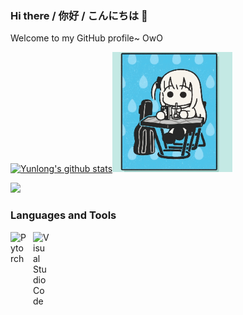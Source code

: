 ### Hi there / 你好 / こんにちは 👋

Welcome to my GitHub profile~ OwO
<!-- [![Top Langs](https://github-readme-stats.vercel.app/api/top-langs/?username=yunlong10&layout=compact&theme=default)](https://github.com/yunlong10/github-readme-stats) -->
[![Yunlong's github stats](https://github-readme-stats.vercel.app/api?username=yunlong10&theme=default)](https://github.com/yunlong10/github-readme-stats)<img max-width="80" src="https://github.com/yunlong10/yunlong10/blob/main/preview0.gif"/>

 ![](https://komarev.com/ghpvc/?username=yunlong10&style=plastic)
 
### Languages and Tools
<img align="left" alt="Pytorch" width="26px" src="https://github.com/yunlong10/devicon/blob/master/icons/pytorch/pytorch-original.svg" style="padding-right:10px;" />
<img align="left" alt="Visual Studio Code" width="26px" src="https://github.com/yunlong10/devicon/blob/master/icons/vscode/vscode-original.svg" style="padding-right:10px;" />
